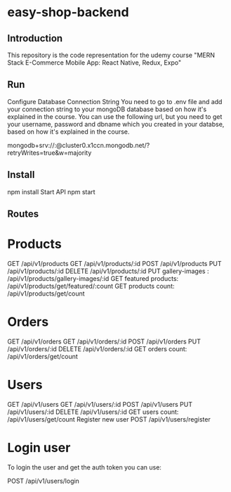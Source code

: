 # easy-shop-backend

## Introduction
This repository is the code representation for the udemy course "MERN Stack E-Commerce Mobile App: React Native, Redux, Expo"

## Run
Configure Database Connection String
You need to go to .env file and add your connection string to your mongoDB database based on how it's explained in the course. You can use the following url, but you need to get your username, password and dbname which you created in your databse, based on how it's explained in the course.

mongodb+srv://<username>:<password>@cluster0.x1ccn.mongodb.net/<dbname>?retryWrites=true&w=majority

## Install
npm install
Start API
npm start

## Routes

# Products
GET      /api/v1/products
GET      /api/v1/products/:id
POST     /api/v1/products
PUT      /api/v1/products/:id
DELETE   /api/v1/products/:id
PUT gallery-images : /api/v1/products/gallery-images/:id
GET featured products: /api/v1/products/get/featured/:count
GET products count: /api/v1/products/get/count

# Orders
GET      /api/v1/orders
GET      /api/v1/orders/:id
POST     /api/v1/orders
PUT      /api/v1/orders/:id
DELETE   /api/v1/orders/:id
GET orders count: /api/v1/orders/get/count

# Users
GET      /api/v1/users
GET      /api/v1/users/:id
POST     /api/v1/users
PUT      /api/v1/users/:id
DELETE   /api/v1/users/:id
GET users count: /api/v1/users/get/count
Register new user
POST     /api/v1/users/register

# Login user
To login the user and get the auth token you can use:

POST     /api/v1/users/login
